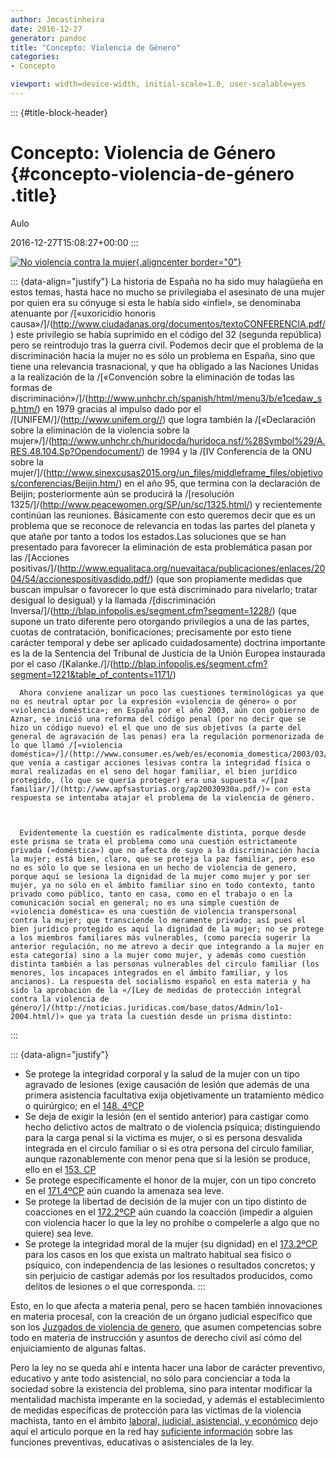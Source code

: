 ```yaml
---
author: Jmcastinheira
date: 2016-12-27
generator: pandoc
title: "Concepto: Violencia de Género"
categories:
- Concepto

viewport: width=device-width, initial-scale=1.0, user-scalable=yes
---
```


::: {#title-block-header}
# Concepto: Violencia de Género {#concepto-violencia-de-género .title}

Aulo

2016-12-27T15:08:27+00:00
:::

[![No violencia contra la
mujer](http://farm3.static.flickr.com/2276/2045931365_6b52e451aa_m.jpg){.aligncenter
border="0"}](http://lorealenelespejo.blogspot.com/2007/11/no-la-violencia-contra-la-mujer.html)

<div>

::: {data-align="justify"}
    La historia de España no ha sido muy halagüeña en estos temas, hasta hace no mucho se privilegiaba el asesinato de una mujer por quien era su cónyuge si esta le había sido «infiel», se denominaba atenuante por /[«uxoricidio honoris causa»/]/(http://www.ciudadanas.org/documentos/textoCONFERENCIA.pdf/) este privilegio se había suprimido en el código del 32 (segunda república) pero se reintrodujo tras la guerra civil. Podemos decir que el problema de la discriminación hacia la mujer no es sólo un problema en España, sino que tiene una relevancia trasnacional, y que ha obligado a las Naciones Unidas a la realización de la /[«Convención sobre la eliminación de todas las formas de discriminación»/]/(http://www.unhchr.ch/spanish/html/menu3/b/e1cedaw_sp.htm/) en 1979 gracias al impulso dado por el /[UNIFEM/]/(http://www.unifem.org//) que logra también la /[«Declaración sobre la eliminación de la violencia sobre la mujer»/]/(http://www.unhchr.ch/huridocda/huridoca.nsf/%28Symbol%29/A.RES.48.104.Sp?Opendocument/) de 1994 y la /[IV Conferencia de la ONU sobre la mujer/]/(http://www.sinexcusas2015.org/un_files/middleframe_files/objetivos/conferencias/Beijin.htm/) en el año 95, que termina con la declaración de Beijin; posteriormente aún se producirá la /[resolución 1325/]/(http://www.peacewomen.org/SP/un/sc/1325.html/) y recientemente continúan las reuniones. Básicamente con esto queremos decir que es un problema que se reconoce de relevancia en todas las partes del planeta y que atañe por tanto a todos los estados.Las soluciones que se han presentado para favorecer la eliminación de esta problemática pasan por las /[Acciones positivas/]/(http://www.equalitaca.org/nuevaitaca/publicaciones/enlaces/2004/54/accionespositivasdido.pdf/) (que son propiamente medidas que buscan impulsar o favorecer lo que está discriminado para nivelarlo; tratar desigual lo desigual) y la llamada /[discriminación Inversa/]/(http://blap.infopolis.es/segment.cfm?segment=1228/) (que supone un trato diferente pero otorgando privilegios a una de las partes, cuotas de contratación, bonificaciones; precisamente por esto tiene carácter temporal y debe ser aplicado cuidadosamente) doctrina importante es la de la Sentencia del Tribunal de Justicia de la Unión Europea instaurada por el caso /[Kalanke./]/(http://blap.infopolis.es/segment.cfm?segment=1221&table_of_contents=1171/) 

    
      Ahora conviene analizar un poco las cuestiones terminológicas ya que no es neutral optar por la expresión «violencia de género» o por «violencia doméstica»; en España por el año 2003, aún con gobierno de Aznar, se inició una reforma del código penal (por no decir que se hizo un código nuevo) el el que uno de sus objetivos (a parte del general de agravación de las penas) era la regulación pormenorizada de lo que llamó /[«violencia doméstica»/]/(http://www.consumer.es/web/es/economia_domestica/2003/03/15/58985.php/) que venía a castigar acciones lesivas contra la integridad física o moral realizadas en el seno del hogar familiar, el bien jurídico protegido, (lo que se quería proteger) era una supuesta «/[paz familiar/]/(http://www.apfsasturias.org/ap20030930a.pdf/)» con esta respuesta se intentaba atajar el problema de la violencia de género.
    

    
      Evidentemente la cuestión es radicalmente distinta, porque desde este prisma se trata el problema como una cuestión estrictamente privada («doméstica») que no afecta de suyo a la discriminación hacia la mujer; está bien, claro, que se proteja la paz familiar, pero eso no es sólo lo que se lesiona en un hecho de violencia de genero, porque aquí se lesiona la dignidad de la mujer como mujer y por ser mujer, ya no sólo en el ámbito familiar sino en todo contexto, tanto privado como público, tanto en casa, como en el trabajo o en la comunicación social en general; no es una simple cuestión de «violencia doméstica» es una cuestión de violencia transpersonal contra la mujer; que transciende lo meramente privado; así pues el bien jurídico protegido es aquí la dignidad de la mujer; no se protege a los miembros familiares más vulnerables, (como parecía sugerir la anterior regulación, no me atrevo a decir que integrando a la mujer en esta categoría) sino a la mujer como mujer, y además como cuestión distinta también a las personas vulnerables del circulo familiar (los menores, los incapaces integrados en el ámbito familiar, y los ancianos). La respuesta del socialismo español en esta materia y ha sido la aprobación de la «/[Ley de medidas de protección integral contra la violencia de género/]/(http://noticias.juridicas.com/base_datos/Admin/lo1-2004.html/)» que ya trata la cuestión desde un prisma distinto:
    
:::



::: {data-align="justify"}
-   Se protege la integridad corporal y la salud de la mujer con un tipo
    agravado de lesiones (exige causación de lesión que además de una
    primera asistencia facultativa exija objetivamente un tratamiento
    médico o quirúrgico; en el [148.
    4ºCP](http://noticias.juridicas.com/base_datos/Penal/lo10-1995.l2t3.html#a148)
-   Se deja de exigir la lesión (en el sentido anterior) para castigar
    como hecho delictivo actos de maltrato o de violencia psíquica;
    distinguiendo para la carga penal si la victima es mujer, o si es
    persona desvalida integrada en el circulo familiar o si es otra
    persona del circulo familiar, aunque razonablemente con menor pena
    que si la lesión se produce, ello en el [153.
    CP](http://noticias.juridicas.com/base_datos/Penal/lo10-1995.l2t3.html#a153)
-   Se protege específicamente el honor de la mujer, con un tipo
    concreto en el
    [171.4ºCP](http://noticias.juridicas.com/base_datos/Penal/lo10-1995.l2t6.html#a171)
    aún cuando la amenaza sea leve.
-   Se protege la libertad de decisión de la mujer con un tipo distinto
    de coacciones en el
    [172.2ºCP](http://noticias.juridicas.com/base_datos/Penal/lo10-1995.l2t6.html#a172)
    aún cuando la coacción (impedir a alguien con violencia hacer lo que
    la ley no prohíbe o compelerle a algo que no quiere) sea leve.
-   Se protege la integridad moral de la mujer (su dignidad) en el
    [173.2ºCP](http://noticias.juridicas.com/base_datos/Penal/lo10-1995.l2t7.html#a173)
    para los casos en los que exista un maltrato habitual sea físico o
    psíquico, con independencia de las lesiones o resultados concretos;
    y sin perjuicio de castigar además por los resultados producidos,
    como delitos de lesiones o el que corresponda.
:::

<div>

Esto, en lo que afecta a materia penal, pero se hacen también
innovaciones en materia procesal, con la creación de un órgano judicial
específico que son los [Juzgados de violencia de
genero](http://www.elmundo.es/elmundo/2005/10/18/sociedad/1129625090.html),
que asumen competencias sobre todo en materia de instrucción y asuntos
de derecho civil así cómo del enjuiciamiento de algunas faltas.

Pero la ley no se queda ahí e intenta hacer una labor de carácter
preventivo, educativo y ante todo asistencial, no sólo para concienciar
a toda la sociedad sobre la existencia del problema, sino para intentar
modificar la mentalidad machista imperante en la sociedad, y además el
establecimiento de medidas específicas de protección para las víctimas
de la violencia machista, tanto en el ámbito [laboral, judicial,
asistencial, y
económico](http://imrm.es/UPLOAD/DOCUMENTO/GUIA%20CONTRA%20LA%20VIOLENCIA%20CCOO.pdf)
dejo aquí el articulo porque en la red hay [suficiente
información](http://www.observatorioviolencia.org/) sobre las funciones
preventivas, educativas o asistenciales de la ley.


